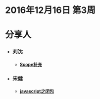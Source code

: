 # 2016年12月16日  第3周


# 分享人

- ### 刘沈 
  - #### [Scope补充](scope.md)
- ### 宋健
  - #### [javascript之闭包](javascript之闭包.md)
